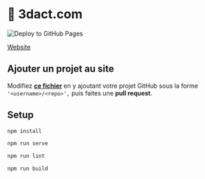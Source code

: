 # 🧠 3dact.com
![Deploy to GitHub Pages](https://github.com/french-ai/website/workflows/Deploy%20to%20GitHub%20Pages/badge.svg)

[Website](https://french-ai.github.io/website/)

## Ajouter un projet au site

Modifiez <a href="https://github.com/french-ai/website/edit/master/src/projects.js" target="_blank"><strong>ce fichier</strong></a> en y ajoutant votre projet GitHub sous la forme `'<username>/<repo>',` puis faites une **pull request**.

## Setup

```bash
npm install

npm run serve

npm run lint

npm run build
```
